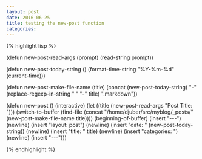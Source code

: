 ```yaml
---
layout: post
date: 2016-06-25
title: testing the new-post function
categories: 
---
```


{% highlight lisp %}

(defun new-post-read-args (prompt)
  (read-string prompt))

(defun new-post-today-string ()
   (format-time-string "%Y-%m-%d" (current-time)))

(defun new-post-make-file-name (title)
  (concat
   (new-post-today-string)
   "-"
   (replace-regexp-in-string " " "-" title)
   ".markdown"))


(defun new-post ()
  (interactive)
  (let ((title (new-post-read-args "Post Title: ")))
  (switch-to-buffer
   (find-file
    (concat "/home/djuber/src/myblog/_posts/"
	    (new-post-make-file-name title))))
  (beginning-of-buffer)
  (insert "---")
  (newline)
  (insert "layout: post")
  (newline)
  (insert "date: " (new-post-today-string))
  (newline)
  (insert "title: " title)
  (newline)
  (insert   "categories: ")
  (newline)
  (insert "---")))

{% endhighlight %}